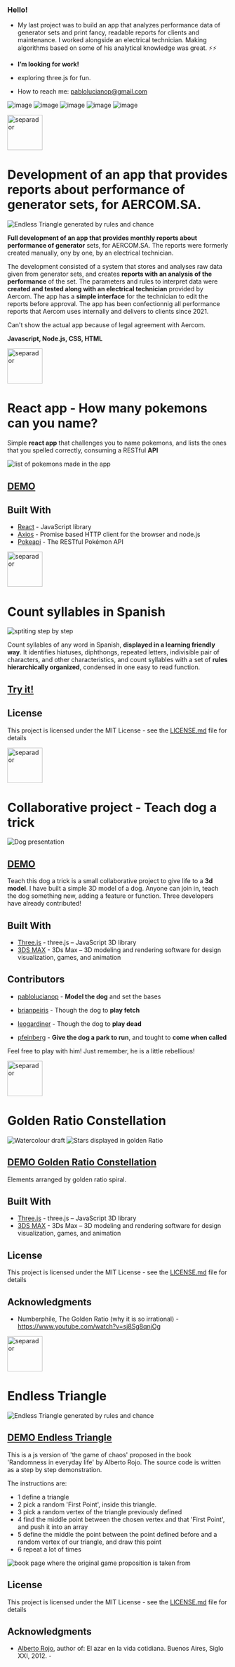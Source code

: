 ### Hello!

- My last project was to build an app that analyzes performance data of generator sets and print fancy, readable reports for clients and maintenance. 
I worked alongside an electrical technician. Making algorithms based on some of his analytical knowledge was great. ⚡⚡ 

- **I’m looking for work!**

- exploring three.js for fun.

- How to reach me: pablolucianop@gmail.com

![image](https://img.shields.io/badge/React-20232A?style=for-the-badge&logo=react&logoColor=61DAFB) ![image](https://img.shields.io/badge/Node.js-339933?style=for-the-badge&logo=nodedotjs&logoColor=white) ![image](https://img.shields.io/badge/JavaScript-323330?style=for-the-badge&logo=javascript&logoColor=F7DF1E) ![image](https://img.shields.io/badge/ThreeJs-black?style=for-the-badge&logo=three.js&logoColor=white) ![image](https://img.shields.io/badge/Bootstrap-563D7C?style=for-the-badge&logo=bootstrap&logoColor=white) 
<!--- - 👯 I’m looking to collaborate on ...
- 🤔 I’m looking for help with ...
- 💬 Ask me about ...

- ⚡ Fun fact: ...


  # PABLOLUCIANOP- portfolio -->


<img src="https://pablolucianop.github.io/portfolio/img/space.jpg" alt="separador" height="80">

# Development of an app that provides reports about performance of generator sets, for AERCOM.SA.


![Endless Triangle generated by rules and chance](/img/report.png)

**Full development of an app that provides monthly reports about performance of generator** sets, for AERCOM.SA. 
The reports were formerly created manually, ony by one, by an electrical technician. 

The development consisted of a system that stores and analyses raw data given from generator sets, and creates **reports with an analysis of the performance** of the set. 
The parameters and rules to interpret data were **created and tested along with an electrical technician** provided by Aercom.
The app has a **simple interface** for the technician to edit the reports before approval. 
The app has been confectionnig all performance reports that Aercom uses internally and delivers to clients since 2021.

Can't show the actual app because of legal agreement with Aercom. 


**Javascript, Node.js, CSS, HTML**


<img src="https://pablolucianop.github.io/portfolio/img/space.jpg" alt="separador" height="80">

# React app - How many pokemons can you name? 
 
 Simple **react app** that challenges you to name pokemons, and lists the ones that you spelled correctly, consuming a RESTful **API**

![list of pokemons made in the app](img/pokemonSpellingInAction.png)

## <a href="https://pablolucianop.github.io/mascotSpelling/" target="_blank" rel="noopener noreferrer">DEMO</a>



## Built With

* [React](https://reactjs.org/) - JavaScript library
* [Axios](https://github.com/axios/axios) - Promise based HTTP client for the browser and node.js
* [Pokeapi](https://pokeapi.co/) - The RESTful Pokémon API

<img src="https://pablolucianop.github.io/portfolio/img/space.jpg" alt="separador" height="80">


# Count syllables in Spanish

![sptiting step by step](https://media.giphy.com/media/kcNqTiTz6AvpV1K058/giphy.gif)

Count syllables of any word in Spanish, **displayed in a learning friendly way**. It identifies hiatuses, diphthongs, repeated letters, indivisible pair of characters, and other characteristics, and count syllables with a set of **rules hierarchically organized**, condensed in one easy to read function. 


## <a href="https://pablolucianop.github.io/count-syllables-in-spanish/" target="_blank" rel="noopener noreferrer">Try it!</a>



## License
This project is licensed under the MIT License - see the [LICENSE.md](LICENSE.md) file for details

<img src="https://pablolucianop.github.io/portfolio/img/space.jpg" alt="separador" height="80">


# Collaborative project - Teach dog a trick


![Dog presentation](/img/dogPic.png)


## <a href="https://pablolucianop.github.io/teach-dog-a-trick/index.html" target="_blank" rel="noopener noreferrer">DEMO</a>

Teach this dog a trick is a small collaborative project to give life to a **3d model**. I have built a simple 3D model of a dog. Anyone can join in, teach the dog something new, adding a feature or function.
Three developers have already contributed!


## Built With

-   [Three.js](https://threejs.org/) - three.js – JavaScript 3D library
-   [3DS MAX](https://www.autodesk.com/products/3ds-max) - 3Ds Max – 3D modeling and rendering software for design visualization, games, and animation

## Contributors

-   [pablolucianop](https://github.com/pablolucianop) - **Model the dog** and set the bases

-   [brianpeiris](https://github.com/brianpeiris) - Though the dog to **play fetch**

-   [leogardiner](https://github.com/leogardiner) - Though the dog to **play dead**  

-   [pfeinberg](https://github.com/pfeinberg) - **Give the dog a park to run**, and tought to **come when called**  

Feel free to play with him! Just remember, he is a little rebellious! 





<img src="https://pablolucianop.github.io/portfolio/img/space.jpg" alt="separador" height="80">

# Golden Ratio Constellation
![Watercolour draft](/img/watercolor.jpg)
![Stars displayed in golden Ratio](/img/stars.jpg)
## <a href="https://pablolucianop.github.io/goldenRatioConstellation/" target="_blank" rel="noopener noreferrer">DEMO Golden Ratio Constellation</a>

Elements arranged by golden ratio spiral.


## Built With

* [Three.js](https://threejs.org/) - three.js – JavaScript 3D library
* [3DS MAX](https://www.autodesk.com/products/3ds-max) - 3Ds Max – 3D modeling and rendering software for design visualization, games, and animation





## License

This project is licensed under the MIT License - see the [LICENSE.md](LICENSE.md) file for details

## Acknowledgments

* Numberphile, The Golden Ratio (why it is so irrational) -  https://www.youtube.com/watch?v=sj8Sg8qnjOg







<img src="https://pablolucianop.github.io/portfolio/img/space.jpg" alt="separador" height="80">

# Endless Triangle
![Endless Triangle generated by rules and chance](/img/presentTriangle.png)
## <a href="https://pablolucianop.github.io/endlessTriangle/" target="_blank" rel="noopener noreferrer">DEMO Endless Triangle</a>



This is a js version of 'the game of chaos' proposed in the book 'Randomness in everyday life' by Alberto Rojo. The source code is written as a step by step demonstration. 

 The instructions are:
* 1 define a triangle
* 2 pick a random 'First Point', inside this triangle.
* 3 pick a random vertex of the triangle previously defined
* 4 find the middle point between the chosen vertex and that 'First Point', and push it into an array
* 5 define the middle the point between the point defined before and a random vertex of our triangle, and draw this point
* 6 repeat a lot of times 

![book page where the original game proposition is taken from](/img/proposition.jpg)




## License

This project is licensed under the MIT License - see the [LICENSE.md](LICENSE.md) file for details

## Acknowledgments

* <a href="https://es.wikipedia.org/wiki/Alberto_Rojo" target="_blank" rel="noopener noreferrer">Alberto Rojo</a>, author of: El azar en la vida cotidiana. Buenos Aires, Siglo XXI, 2012. -  








